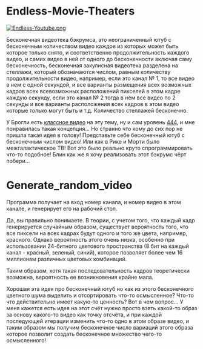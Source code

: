 # Endless-Movie-Theaters
[![Endless-Youtube.png](https://i.postimg.cc/DycFHyCX/Endless-Youtube.png)](https://postimg.cc/3dWPD7Q8)

Бесконечная видеотека бэкрумса, это неограниченный ютуб с бесконечным количеством видео каждое из которых может быть которое только снято, и соответственно продолжительность каждого видео, и самих видео в ней от одного до бесконечности включая саму бесконечность, бесконечная закулисная видеотека разделена на стеллажи, который обозначаются числом, равным количеству продолжительности видео, например, если это канал № 1, то все видео в нем с одной секундой, и все варианты размещения всех возможных кадров всех всевозможных расположений пикселей в этом кадре каждую секунду, если это канал № 2 тогда в нём все видео по 2 секунды и все варианты расположения всех кадров в этом видео которые только могут быть и т.д. Количество стеллажей бесконечно. 

У Брогли есть [классное видео](https://www.youtube.com/watch?v=yE0Am1TeXRk) на эту тему, ну и сам уровень [444](https://web.archive.org/web/20221002174838/https://backrooms.fandom.com/wiki/Level_444), и мне понравилась такая концепция... Но странно что кому до сих пор не пришла такая идея в голову! Представьте себе бесконечный ютуб с бесконечным числом видео! Или как в Рике и Морти было межгалактическое ТВ! Вот это было реально круто спрограммировать что-то подобное! Блин как же я хочу реализовать этот бэкрумс чёрт побери...

# Generate_random_video

Программа получает на вход номер канала, и номер видео в этом канале, и генерирует его на рабочий стол.

Да, вы правильно понимаете. В теории, с учетом того, что каждый кадр генерируется случайным образом, существует вероятность того, что все пиксели на всех кадрах будут одного и того же цвета, например, красного. Однако вероятность этого очень низка, особенно при использовании 24-битного цветового пространства (8 бит на каждый канал - красный, зеленый, синий), которое позволяет более чем 16 миллионам различных цветовых комбинаций.

Таким образом, хотя такая последовательность кадров теоретически возможна, вероятность ее возникновения крайне мала.

Хорошая эта идея про бесконечный ютуб но как из этого бесконечного цветного шума выделить и отсортировать что-то осмысленное? Что-то что действительно имеет какую-то ценность? Вот в чем вопрос... У меня кажется есть идея на этот счёт нужно просто взять какой-то образ за основу какого-то видео как точку отсчёта, и при каждой последующей итерации изменить что-то одно в этом образе видео, и таким образом мы получим бесконечное число вариаций этого образа которое позволит создать бесконечное множество чего-то осмысленного!
